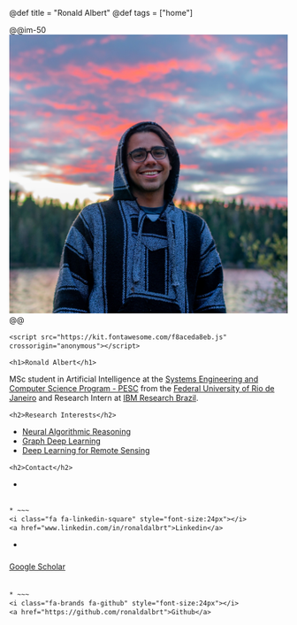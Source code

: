 @def title = "Ronald Albert"
@def tags = ["home"]

@@im-50
![](/assets/images/eu.jpg)
@@

~~~
<script src="https://kit.fontawesome.com/f8aceda8eb.js" crossorigin="anonymous"></script>
~~~
~~~
<h1>Ronald Albert</h1>
~~~

MSc student in Artificial Intelligence at the [Systems Engineering and Computer Science Program - PESC](https://www.cos.ufrj.br/index.php/en/) from the [Federal University of Rio de Janeiro](https://ufrj.br/en/) and Research Intern at [IBM Research Brazil](https://www.research.ibm.com/labs/brazil/).

~~~
<h2>Research Interests</h2>
~~~

* [Neural Algorithmic Reasoning](/tag/nar/)
* [Graph Deep Learning](/tag/ml/)
* [Deep Learning for Remote Sensing](/tag/dl_remote_sensing/)

~~~
<h2>Contact</h2>
~~~

* ~~~
<i class="fa fa-envelope"></i>
~~~ [ronaldalbrt@cos.ufrj.br ](mailto:ronaldalbrt@cos.ufrj.br)

* ~~~
<i class="fa fa-linkedin-square" style="font-size:24px"></i>
<a href="www.linkedin.com/in/ronaldalbrt">Linkedin</a>
~~~

* ~~~
<i class="fa-brands fa-google-scholar" style="font-size:24px"></i>
<a href="https://scholar.google.com/citations?user=zwse-acAAAAJ&hl=pt-BR">Google Scholar</a>
~~~

* ~~~
<i class="fa-brands fa-github" style="font-size:24px"></i>
<a href="https://github.com/ronaldalbrt">Github</a>
~~~
